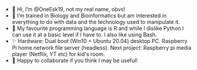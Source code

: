 - 👋 Hi, I’m @OneEsk19, not my real name, obvs!
- 👀 I’m trained in Biology and Bioinformatics but am interested in everything to do with data and the technology used to manipulate it.
- 🌱 My favourite programming language is R and while I dislike Python I can use it at a basic level if I have to. I also like using Bash.
- ✨ Hardware: Dual boot (Win10 + Ubuntu 20.04) desktop PC. Raspberry Pi home network file server (headless). Next project: Raspberry pi media player (Netflix, YT etc) for kid's room.
- 💞️ Happy to collaborate if you think I may be useful!

<!---
OneEsk19/OneEsk19 is a ✨ special ✨ repository because its `README.md` (this file) appears on your GitHub profile.
You can click the Preview link to take a look at your changes.
--->
